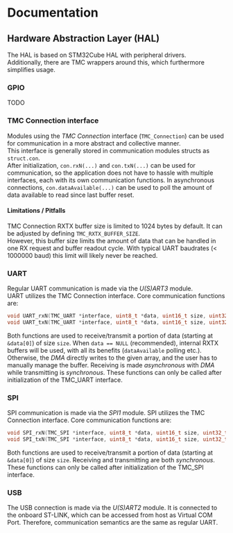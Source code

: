 # Documentation

## Hardware Abstraction Layer (HAL)
The HAL is based on STM32Cube HAL with peripheral drivers.  
Additionally, there are TMC wrappers around this, which furthermore simplifies usage.  

### GPIO
TODO

### TMC Connection interface
Modules using the *TMC Connection* interface (`TMC_Connection`) can be used for communication in a more abstract and collective manner.  
This interface is generally stored in communication modules structs as `struct.con`.  
After initialization, `con.rxN(...)` and `con.txN(...)` can be used for communication, so the application does not have to
hassle with multiple interfaces, each with its own communication functions.
In asynchronous connections, `con.dataAvailable(...)` can be used to poll the amount of data available to read since last buffer reset.

#### Limitations / Pitfalls
TMC Connection RXTX buffer size is limited to 1024 bytes by default. It can be adjusted by defining `TMC_RXTX_BUFFER_SIZE`.  
However, this buffer size limits the amount of data that can be handled in one RX request and buffer readout cycle.
With typical UART baudrates (< 1000000 baud) this limit will likely never be reached.

### UART
Regular UART communication is made via the *U(S)ART3* module.  
UART utilizes the TMC Connection interface. Core communication functions are:
```C
void UART_rxN(TMC_UART *interface, uint8_t *data, uint16_t size, uint32_t timeout);
void UART_txN(TMC_UART *interface, uint8_t *data, uint16_t size, uint32_t timeout);
```
Both functions are used to receive/transmit a portion of data (starting at `&data[0]`) of size `size`.
When `data == NULL` (recommended), internal RXTX buffers will be used, with all its benefits (`dataAvailable` polling etc.).
Otherwise, the *DMA* directly writes to the given array, and the user has to manually manage the buffer.
Receiving is made *asynchronous* with *DMA* while transmitting is *synchronous*.
These functions can only be called after initialization of the TMC_UART interface.

### SPI
SPI communication is made via the *SPI1* module.
SPI utilizes the TMC Connection interface. Core communication functions are:
```C
void SPI_rxN(TMC_SPI *interface, uint8_t *data, uint16_t size, uint32_t timeout);
void SPI_txN(TMC_SPI *interface, uint8_t *data, uint16_t size, uint32_t timeout);
```
Both functions are used to receive/transmit a portion of data (starting at `&data[0]`) of size `size`.
Receiving and transmitting are both *synchronous*.
These functions can only be called after initialization of the TMC_SPI interface.

### USB
The USB connection is made via the *U(S)ART2* module. It is connected to the onboard ST-LINK,
which can be accessed from host as Virtual COM Port. Therefore, communication semantics are the same
as regular UART.